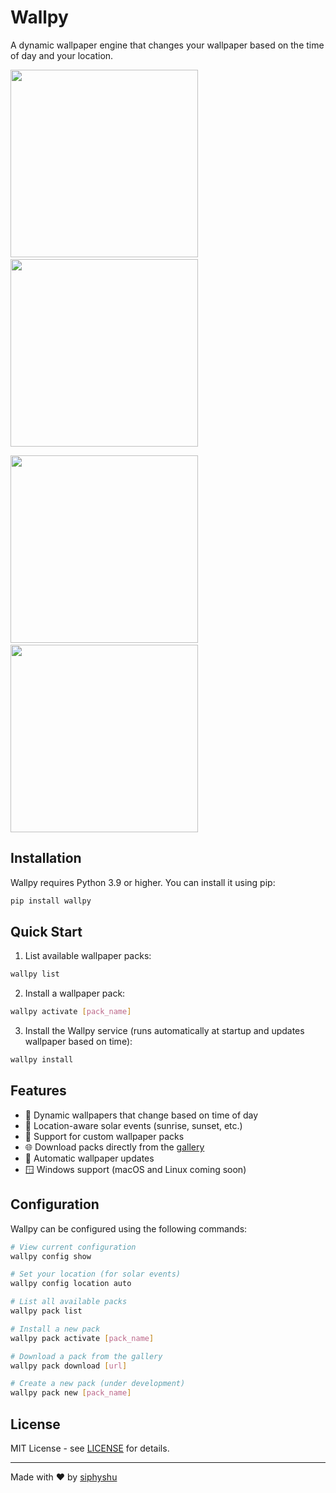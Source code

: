 # Wallpy

A dynamic wallpaper engine that changes your wallpaper based on the time of day and your location.

<p float="left">
  <img src="https://user-images.githubusercontent.com/52672162/190454797-375ca1fa-8864-4aa5-b7d7-b2d689b862df.gif" width="300" />⠀
  <img src="https://user-images.githubusercontent.com/52672162/190465231-2199d54c-72fc-4f69-900a-88d64307f5d1.gif" width="300" />
</p>
<p float="left">
  <img src="https://user-images.githubusercontent.com/52672162/190468715-e7f1a6e8-95b8-4845-8082-9fc7168638b0.gif" width="300" />⠀
  <img src="https://user-images.githubusercontent.com/52672162/190470111-9d209b42-d571-422c-a901-5288056e3c31.gif" width="300" /> 
</p>

## Installation

Wallpy requires Python 3.9 or higher. You can install it using pip:

```bash
pip install wallpy
```

## Quick Start

1. List available wallpaper packs:
```bash
wallpy list
```

2. Install a wallpaper pack:
```bash
wallpy activate [pack_name]
```

3. Install the Wallpy service (runs automatically at startup and updates wallpaper based on time):
```bash
wallpy install
```

## Features

- 🌅 Dynamic wallpapers that change based on time of day
- 📍 Location-aware solar events (sunrise, sunset, etc.)
- 🎨 Support for custom wallpaper packs
- 🌐 Download packs directly from the [gallery](https://wallpy.siphyshu.me/gallery)
- 🔄 Automatic wallpaper updates
- 🪟 Windows support (macOS and Linux coming soon)

## Configuration

Wallpy can be configured using the following commands:

```bash
# View current configuration
wallpy config show

# Set your location (for solar events)
wallpy config location auto

# List all available packs
wallpy pack list

# Install a new pack
wallpy pack activate [pack_name]

# Download a pack from the gallery
wallpy pack download [url]

# Create a new pack (under development)
wallpy pack new [pack_name]
```

## License

MIT License - see [LICENSE](LICENSE) for details.

---
Made with ❤️ by [siphyshu](https://siphyshu.me/)
